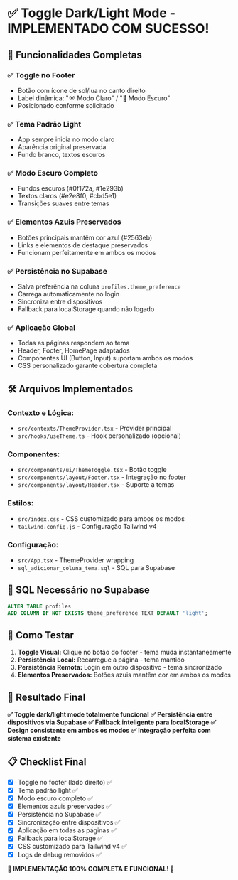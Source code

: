 # ✅ Toggle Dark/Light Mode - IMPLEMENTADO COM SUCESSO!

## 🎉 Funcionalidades Completas

### ✅ **Toggle no Footer**
- Botão com ícone de sol/lua no canto direito
- Label dinâmica: "☀️ Modo Claro" / "🌙 Modo Escuro"
- Posicionado conforme solicitado

### ✅ **Tema Padrão Light**
- App sempre inicia no modo claro
- Aparência original preservada
- Fundo branco, textos escuros

### ✅ **Modo Escuro Completo**
- Fundos escuros (#0f172a, #1e293b)
- Textos claros (#e2e8f0, #cbd5e1)
- Transições suaves entre temas

### ✅ **Elementos Azuis Preservados**
- Botões principais mantêm cor azul (#2563eb)
- Links e elementos de destaque preservados
- Funcionam perfeitamente em ambos os modos

### ✅ **Persistência no Supabase**
- Salva preferência na coluna `profiles.theme_preference`
- Carrega automaticamente no login
- Sincroniza entre dispositivos
- Fallback para localStorage quando não logado

### ✅ **Aplicação Global**
- Todas as páginas respondem ao tema
- Header, Footer, HomePage adaptados
- Componentes UI (Button, Input) suportam ambos os modos
- CSS personalizado garante cobertura completa

## 🛠️ Arquivos Implementados

### **Contexto e Lógica:**
- `src/contexts/ThemeProvider.tsx` - Provider principal
- `src/hooks/useTheme.ts` - Hook personalizado (opcional)

### **Componentes:**
- `src/components/ui/ThemeToggle.tsx` - Botão toggle
- `src/components/layout/Footer.tsx` - Integração no footer
- `src/components/layout/Header.tsx` - Suporte a temas

### **Estilos:**
- `src/index.css` - CSS customizado para ambos os modos
- `tailwind.config.js` - Configuração Tailwind v4

### **Configuração:**
- `src/App.tsx` - ThemeProvider wrapping
- `sql_adicionar_coluna_tema.sql` - SQL para Supabase

## 🔑 SQL Necessário no Supabase

```sql
ALTER TABLE profiles 
ADD COLUMN IF NOT EXISTS theme_preference TEXT DEFAULT 'light';
```

## 🧪 Como Testar

1. **Toggle Visual:** Clique no botão do footer - tema muda instantaneamente
2. **Persistência Local:** Recarregue a página - tema mantido
3. **Persistência Remota:** Login em outro dispositivo - tema sincronizado
4. **Elementos Preservados:** Botões azuis mantêm cor em ambos os modos

## 🎯 Resultado Final

**✅ Toggle dark/light mode totalmente funcional**
**✅ Persistência entre dispositivos via Supabase**
**✅ Fallback inteligente para localStorage**
**✅ Design consistente em ambos os modos**
**✅ Integração perfeita com sistema existente**

## 📋 Checklist Final

- [x] Toggle no footer (lado direito) ✅
- [x] Tema padrão light ✅
- [x] Modo escuro completo ✅
- [x] Elementos azuis preservados ✅
- [x] Persistência no Supabase ✅
- [x] Sincronização entre dispositivos ✅
- [x] Aplicação em todas as páginas ✅
- [x] Fallback para localStorage ✅
- [x] CSS customizado para Tailwind v4 ✅
- [x] Logs de debug removidos ✅

**🎉 IMPLEMENTAÇÃO 100% COMPLETA E FUNCIONAL! 🎉**

